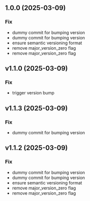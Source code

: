 ## 1.0.0 (2025-03-09)

### Fix

- dummy commit for bumping version
- dummy commit for bumping version
- ensure semantic versioning format
- remove major_version_zero flag
- remove major_version_zero flag

## v1.1.0 (2025-03-09)

### Fix

- trigger version bump

## v1.1.3 (2025-03-09)

### Fix

- dummy commit for bumping version

## v1.1.2 (2025-03-09)

### Fix

- dummy commit for bumping version
- dummy commit for bumping version
- ensure semantic versioning format
- remove major_version_zero flag
- remove major_version_zero flag

